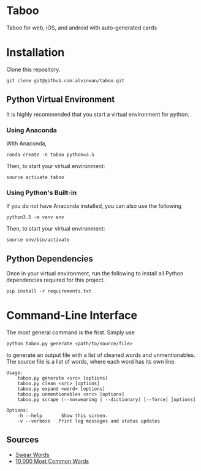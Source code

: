 # Taboo

Taboo for web, iOS, and android with auto-generated cards

# Installation

Clone this repository.

```
git clone git@github.com:alvinwan/taboo.git
```

## Python Virtual Environment

It is highly recommended that you start a virtual environment for python.

### Using Anaconda

With Anaconda,

```
conda create -n taboo python=3.5
```

Then, to start your virtual environment:

```
source activate taboo
```

### Using Python's Built-in

If you do not have Anaconda installed, you can also use the following

```
python3.5 -m venv env
```

Then, to start your virtual environment:

```
source env/bin/activate
```

## Python Dependencies

Once in your virtual environment, run the following to install all Python
dependencies required for this project.

```
pip install -r requirements.txt
```

# Command-Line Interface

The most general command is the first. Simply use

```
python taboo.py generate <path/to/source/file>
```

to generate an output file with a list of cleaned words and unmentionables.
The source file is a list of words, where each word has its own line.

```
Usage:
    taboo.py generate <src> [options]
    taboo.py clean <src> [options]
    taboo.py expand <word> [options]
    taboo.py unmentionables <src> [options]
    taboo.py scrape (--noswearing | --dictionary) [--force] [options]

Options:
    -h --help       Show this screen.
    -v --verbose   Print log messages and status updates
```

## Sources

- [Swear Words](http://www.noswearing.com)
- [10,000 Most Common Words](https://github.com/first20hours/google-10000-english)
